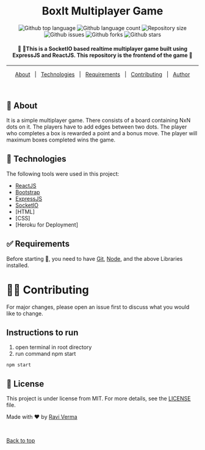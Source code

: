 <div align="center" id="top"> 
  <!--img src="1.png" alt="Code" /-->
  &#xa0;

</div>

<h1 align="center">BoxIt Multiplayer Game</h1>

<p align="center">
  <img alt="Github top language" src="https://img.shields.io/github/languages/top/raviverma2791747/boxit?color=56BEB8">

  <img alt="Github language count" src="https://img.shields.io/github/languages/count/raviverma2791747/boxit?color=56BEB8">

  <img alt="Repository size" src="https://img.shields.io/github/repo-size/raviverma2791747/boxit?color=56BEB8">

  <img alt="Github issues" src="https://img.shields.io/github/issues/raviverma2791747/boxit?color=56BEB8" /> 

  <img alt="Github forks" src="https://img.shields.io/github/forks/raviverma2791747/boxit?color=56BEB8" />

  <img alt="Github stars" src="https://img.shields.io/github/stars/raviverma2791747/boxit?color=56BEB8" />
</p>

<!-- Status -->

<h4 align="center"> 
	🚧 🚀This is a  SocketIO based realtime multiplayer game built using ExpressJS and ReactJS. This repository is the frontend of the game 🚧
</h4> 

<hr>

<p align="center">
  <a href="#dart-about">About</a> &#xa0; | &#xa0; 
  <a href="#rocket-technologies">Technologies</a> &#xa0; | &#xa0;
  <a href="#white_check_mark-requirements">Requirements</a> &#xa0; | &#xa0;
  <a href="#man_office_worker-contributing">Contributing</a> &#xa0; | &#xa0;
  <a href="https://github.com/raviverma2791747" target="_blank">Author</a>
</p>

<br>

## :dart: About ##

It is a simple multiplayer game. There consists of a board containing NxN dots on it. The players have to add edges between two dots. The player who completes a box is rewarded a point and a bonus move. The player will maximum boxes completed wins the game.

## :rocket: Technologies ##

The following tools were used in this project:

- [ReactJS](https://reactjs.org/)
- [Bootstrap](https://getbootstrap.com/)
- [ExpressJS](https://expressjs.com/)
- [SocketIO](https://socket.io/)
- [HTML]
- [CSS]
- [Heroku for Deployment]

## :white_check_mark: Requirements ##

Before starting :checkered_flag:, you need to have [Git](https://git-scm.com), [Node](https://nodejs.org/en/), and the above Libraries installed.

# :man_office_worker: Contributing ##
For major changes, please open an issue first to discuss what you would like to change.

## Instructions to run
1. open terminal in root directory
2. run command npm start

```
npm start
```

## :memo: License ##

This project is under license from MIT. For more details, see the [LICENSE](LICENSE.md) file.


Made with :heart: by <a href="https://github.com/raviverma2791747" target="_blank">Ravi Verma</a>

&#xa0;

<a href="#top">Back to top</a>
